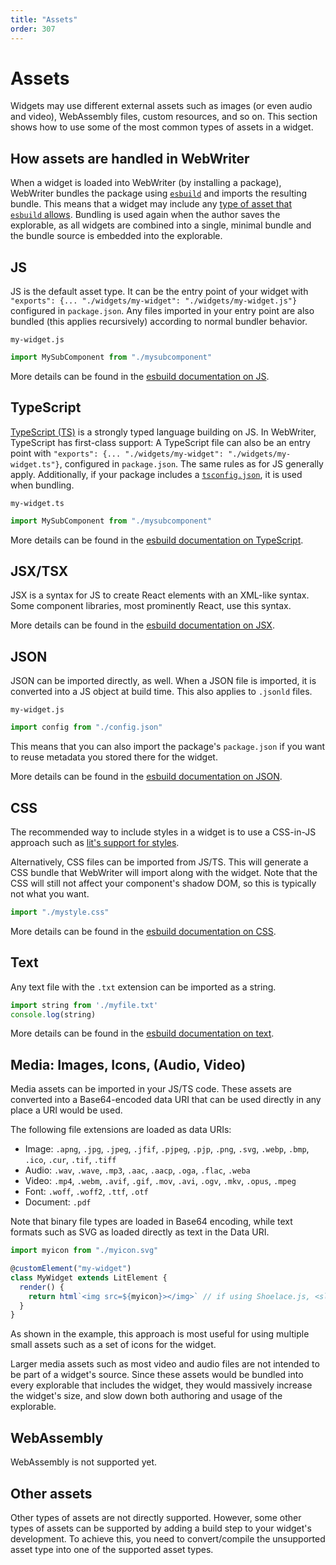 ```yaml
---
title: "Assets"
order: 307
---
```


# Assets
Widgets may use different external assets such as images (or even audio and video), WebAssembly files, custom resources, and so on. This section shows how to use some of the most common types of assets in a widget.

## How assets are handled in WebWriter
When a widget is loaded into WebWriter (by installing a package), WebWriter bundles the package using [`esbuild`](https://esbuild.github.io/) and imports the resulting bundle. This means that a widget may include any [type of asset that `esbuild` allows](https://esbuild.github.io/content-types/). Bundling is used again when the author saves the explorable, as all widgets are combined into a single, minimal bundle and the bundle source is embedded into the explorable. 

## JS
JS is the default asset type. It can be the entry point of your widget with `"exports": {... "./widgets/my-widget": "./widgets/my-widget.js"}` configured in `package.json`. Any files imported in your entry point are also bundled (this applies recursively) according to normal bundler behavior.

`my-widget.js`
```js
import MySubComponent from "./mysubcomponent"
```

More details can be found in the [esbuild documentation on JS](https://esbuild.github.io/content-types/#javascript).

## TypeScript
[TypeScript (TS)](https://www.typescriptlang.org/) is a strongly typed language building on JS. In WebWriter, TypeScript has first-class support: A TypeScript file can also be an entry point with `"exports": {... "./widgets/my-widget": "./widgets/my-widget.ts"}`, configured in `package.json`. The same rules as for JS generally apply. Additionally, if your package includes a [`tsconfig.json`](https://www.typescriptlang.org/docs/handbook/tsconfig-json.html), it is used when bundling.

`my-widget.ts`
```ts
import MySubComponent from "./mysubcomponent"
```

More details can be found in the [esbuild documentation on TypeScript](https://esbuild.github.io/content-types/#typescript).

## JSX/TSX
JSX is a syntax for JS to create React elements with an XML-like syntax. Some component libraries, most prominently React, use this syntax.

More details can be found in the [esbuild documentation on JSX](https://esbuild.github.io/content-types/#jsx).

## JSON
JSON can be imported directly, as well. When a JSON file is imported, it is converted into a JS object at build time. This also applies to `.jsonld` files.

`my-widget.js`
```js
import config from "./config.json"
```

This means that you can also import the package's `package.json` if you want to reuse metadata you stored there for the widget.

More details can be found in the [esbuild documentation on JSON](https://esbuild.github.io/content-types/#json).

## CSS
The recommended way to include styles in a widget is to use a CSS-in-JS approach such as [lit's support for styles](https://lit.dev/docs/components/styles/). 

Alternatively, CSS files can be imported from JS/TS. This will generate a CSS bundle that WebWriter will import along with the widget. Note that the CSS will still not affect your component's shadow DOM, so this is typically not what you want.

```js
import "./mystyle.css"
```

More details can be found in the [esbuild documentation on CSS](https://esbuild.github.io/content-types/#json).

## Text
Any text file with the `.txt` extension can be imported as a string.

```js
import string from './myfile.txt'
console.log(string)
```

More details can be found in the [esbuild documentation on text](https://esbuild.github.io/content-types/#text).

## Media: Images, Icons, (Audio, Video)
Media assets can be imported in your JS/TS code. These assets are converted into a Base64-encoded data URI that can be used directly in any place a URI would be used.

The following file extensions are loaded as data URIs:
- Image: `.apng`, `.jpg`, `.jpeg`, `.jfif`, `.pjpeg`, `.pjp`, `.png`, `.svg`, `.webp`, `.bmp`, `.ico`, `.cur`, `.tif`, `.tiff`
- Audio: `.wav`, `.wave`, `.mp3`, `.aac`, `.aacp`, `.oga`, `.flac`, `.weba`
- Video: `.mp4`, `.webm`, `.avif`, `.gif`, `.mov`, `.avi`, `.ogv`, `.mkv`, `.opus`, `.mpeg`
- Font: `.woff`, `.woff2`, `.ttf`, `.otf`
- Document: `.pdf`

Note that binary file types are loaded in Base64 encoding, while text formats such as SVG as loaded directly as text in the Data URI.

```js
import myicon from "./myicon.svg"

@customElement("my-widget")
class MyWidget extends LitElement {
  render() {
    return html`<img src=${myicon}></img>` // if using Shoelace.js, <sl-icon src=${myicon}></sl-icon> also works
  }
}
```

As shown in the example, this approach is most useful for using multiple small assets such as a set of icons for the widget.

Larger media assets such as most video and audio files are not intended to be part of a widget's source. Since these assets would be bundled into every explorable that includes the widget, they would massively increase the widget's size, and slow down both authoring and usage of the explorable.

## WebAssembly
WebAssembly is not supported yet.

## Other assets
Other types of assets are not directly supported. However, some other types of assets can be supported by adding a build step to your widget's development. To achieve this, you need to convert/compile the unsupported asset type into one of the supported asset types.